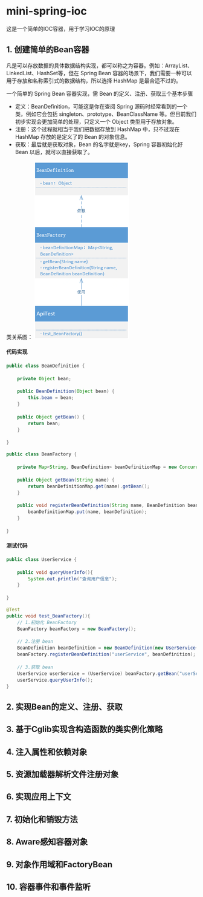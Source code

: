 # mini-spring-ioc
这是一个简单的IOC容器，用于学习IOC的原理
## 1. 创建简单的Bean容器
凡是可以存放数据的具体数据结构实现，都可以称之为容器。例如：ArrayList、LinkedList、HashSet等，但在 Spring Bean 容器的场景下，我们需要一种可以用于存放和名称索引式的数据结构，所以选择 HashMap 是最合适不过的。

一个简单的 Spring Bean 容器实现，需 Bean 的定义、注册、获取三个基本步骤

- 定义：BeanDefinition，可能这是你在查阅 Spring 源码时经常看到的一个类，例如它会包括 singleton、prototype、BeanClassName 等。但目前我们初步实现会更加简单的处理，只定义一个 Object 类型用于存放对象。
- 注册：这个过程就相当于我们把数据存放到 HashMap 中，只不过现在 HashMap 存放的是定义了的 Bean 的对象信息。
- 获取：最后就是获取对象，Bean 的名字就是key，Spring 容器初始化好 Bean 以后，就可以直接获取了。

类关系图：
![](asserts/ioc/1.1.png)

#### 代码实现
```java
public class BeanDefinition {

    private Object bean;

    public BeanDefinition(Object bean) {
        this.bean = bean;
    }

    public Object getBean() {
        return bean;
    }

}
```
```java
public class BeanFactory {

    private Map<String, BeanDefinition> beanDefinitionMap = new ConcurrentHashMap<>();

    public Object getBean(String name) {
        return beanDefinitionMap.get(name).getBean();
    }

    public void registerBeanDefinition(String name, BeanDefinition beanDefinition) {
        beanDefinitionMap.put(name, beanDefinition);
    }

}
```
#### 测试代码
```java
public class UserService {

    public void queryUserInfo(){
        System.out.println("查询用户信息");
    }

}
```
```java
@Test
public void test_BeanFactory(){
    // 1.初始化 BeanFactory
    BeanFactory beanFactory = new BeanFactory();
    
    // 2.注册 bean
    BeanDefinition beanDefinition = new BeanDefinition(new UserService());
    beanFactory.registerBeanDefinition("userService", beanDefinition);
    
    // 3.获取 bean
    UserService userService = (UserService) beanFactory.getBean("userService");
    userService.queryUserInfo();
}
```

## 2. 实现Bean的定义、注册、获取

## 3. 基于Cglib实现含构造函数的类实例化策略

## 4. 注入属性和依赖对象

## 5. 资源加载器解析文件注册对象

## 6. 实现应用上下文

## 7. 初始化和销毁方法

## 8. Aware感知容器对象

## 9. 对象作用域和FactoryBean

## 10. 容器事件和事件监听